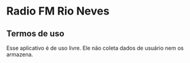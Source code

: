 # Radio FM Rio Neves

## Termos de uso
Esse aplicativo é de uso livre. Ele não coleta dados de usuário nem os armazena.
